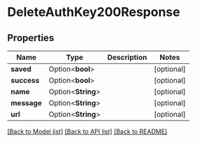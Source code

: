 # DeleteAuthKey200Response

## Properties

Name | Type | Description | Notes
------------ | ------------- | ------------- | -------------
**saved** | Option<**bool**> |  | [optional]
**success** | Option<**bool**> |  | [optional]
**name** | Option<**String**> |  | [optional]
**message** | Option<**String**> |  | [optional]
**url** | Option<**String**> |  | [optional]

[[Back to Model list]](../README.md#documentation-for-models) [[Back to API list]](../README.md#documentation-for-api-endpoints) [[Back to README]](../README.md)


